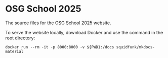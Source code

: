 # OSG School 2025

The source files for the OSG School 2025 website.

To serve the website locally, download Docker and use the command in the root directory:

```console
docker run --rm -it -p 8000:8000 -v ${PWD}:/docs squidfunk/mkdocs-material
```
